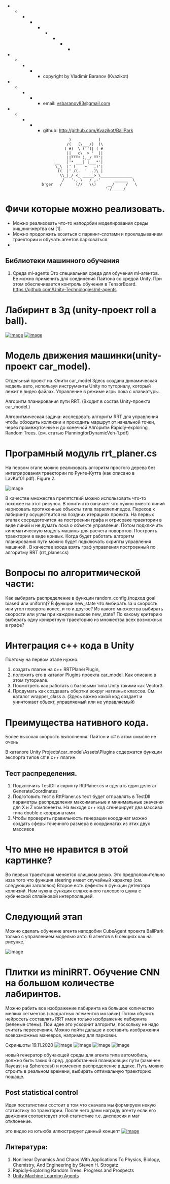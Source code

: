   + - - - + - + - -
  + - + - + copyright by Vladimir Baranov (Kvazikot)  <br>
  + - + - + email: vsbaranov83@gmail.com  <br>
  + - + - + github: http://github.com/Kvazikot/BallPark  <br>
```
                            )            (
                           /(   (\___/)  )\
                          ( #)  \ ('')| ( #
                           ||___c\  > '__||
                           ||**** ),_/ **'|
                     .__   |'* ___| |___*'|
                      \_\  |' (    ~   ,)'|
                       ((  |' /(.  '  .)\ |
                        \\_|_/ <_ _____> \______________
                         /   '-, \   / ,-'      ______  \
                b'ger   /      (//   \\)     __/     /   \
                                            './_____/
```              
  

# Фичи которые можно реализовать.
* Можно реализовать что-то наподобии моделирования среды хищник-жертва см [1].
* Можно продолжить возиться с паркинг-слотами и прокладыванием траектории и обучать агентов парковаться.
* 

## Библиотеки машинного обучения
1.	Среда ml-agents
Это специальная среда для обучения ml-агентов. Ее можно применить для соединения Пайтона со средой Unity. При этом обеспечивается контроль обучения в TensorBoard.
https://github.com/Unity-Technologies/ml-agents


# Лабиринт в 3д (unity-проект roll a ball).
[![image](https://github.com/Kvazikot/BallPark/blob/main/screenshots/ballpark01.png)](https://youtu.be/YBzOM5-RKNE)
[![image](https://github.com/Kvazikot/BallPark/blob/main/screenshots/ballpark2.png)](https://youtu.be/2Rz0iVN7zgA)

# Модель движения машинки(unity-проект car_model).
Отдельный проект на Юнити car_model
Здесь создана динамическая модель авто, используя инструменты Unity по туториалу, который лежит в видео файлах. Управление в режиме игры пока с клавиатуры.
  
 Алгоритм планирования пути RRT.
(Входит в состав Unity-проекта car_model.)

Алгоритмическая задача: исследовать алгоритм RRT для управления чтобы обходить коллизии и проходить маршрут от начальной точки, через промежуточные и до конечной
Алгоритм Rapidly-exploring Random Trees. (см. статью PlanningforDynamicVeh-1.pdf)

# Програмный модуль rrt_planer.cs
На первом этапе можно реализовать алгоритм простого дерева без интегрирования траектории по Рунге-Кутта (как описано в LavKuf01.pdf).  Figure 2.

![image](https://github.com/Kvazikot/BallPark/blob/main/screenshots/rrt_with_integration.png)

В качестве множества препятствий можно использовать что-то похожее на этот рисунок.
В юнити это означает что нужно вместо линий нарисовать протяженные объекты типа параллепипедов.
Переход к лабиринту осуществится на поздних итерациях проекта.
На первых этапах сосредоточится на построении графа и отрисовке траектории в виде линий и не думать пока о объекте управления. Потом подключить кинематическую модель машины для расчета поворотов. Построить траектории в виде кривых. Когда будет работать алгоритм планирования пути можно будет подключать скрипты управления машиной . В качестве входа взять граф управления построенный по алгоритму RRT (rrt_planer.cs)
 

# Вопросы по алгоритмической части:
Как выбирать распределение в функции random_config.(подход goal biased или uniform)?
В функции new_state что выбирать за u скорость или угол поворота колес, и то и другое?
Из какого множества выбирать скорости или углы при каждом вызове new_state?
По какому критерию выбирать одну конкретную траекторию из множества всех возможных в графе?


# Интеграция c++ кода в Unity
Поэтому на первом этапе нужно:
1.	создать плагин на с++ RRTPlanerPlugin,
2.	положить его в каталог Plugins проекта car_model.  Как описано в этом туториале.
3.	Посмотреть как работать с базовыми типа Unity такими как Vector3.
4.	Продумать как создавать обертки вокруг нативных классов. См. каталог wrapper_class
a.	(Здесь важно какой код создает и уничтожает обьект, управляемый или не управляемый)

# Преимущества нативного кода.
   Более высокая скорость выполнения. Пайтон и c# в этом смысле не очень

В каталоге Unity Projects\car_model\Assets\Plugins содержатся функции экспорта типов c# в c++ плагин.


## Тест распределения.

1.	Подключить TestDll к скрипту RttPlaner.cs и сделать один делегат GenerateCoordinates
2.	Подготовить тест в RttPlaner.cs тест будет отправлять в TestDll параметры распределения максимальные и минимальные значения для X и Z компоненты. На выходе c++ код сгенерирует два массива типа double с координатами
3.	Чтобы проверить правильность генерации координат можно создать сферы точечного размера в координатах из этих двух массивов


# Что мне не нравится в этой картинке?
 
Во первых траектория меняется слишком резко. Это предположительно изза того что функция steering имеет случайный характер (см. следующий заголовок)
Bторое есть дефекты в функции детектора коллизий.
Нам нужна функция сглаженного галсового шума с кубической сплайновой интерполяцией.

# Следующий этап
Можно сделать обучение агента наподобии CubeAgent проекта BallPark только с управлением моделью авто.
6 агнетов в 6 секциях как на рисунке.

![image](https://github.com/Kvazikot/BallPark/blob/main/screenshots/agents_learning_env.png)

# Плитки из miniRRT. Обучение CNN на большом количестве лабиринтов. 
Можно рабить все изображение лабиринта на большое количество мелких сегментов (квадратных элементов мозайки) 
Потом обучить нейросеть составлять RRT имея только изображение лабиринта (зеленые стены).
Пои идее это ускорнит алгоритм, поскольку не надо считать пересечения.
Можно пойти дальше и составить изображения всевозможных маневров, например для парковки.

Скриншоты 19.11.2020
![image](https://github.com/Kvazikot/BallPark/blob/main/screenshots/parking_slots.png)
![image](https://github.com/Kvazikot/BallPark/blob/main/screenshots/path_planer.png)
![image](https://github.com/Kvazikot/BallPark/blob/main/screenshots/trajectory.png)
![image](https://github.com/Kvazikot/BallPark/blob/main/screenshots/waypoints.png)

новый генератор обучающей среды для агента типа автомобиль, должно быть таких 6 сред.
доработанный планировщик пути (заменен Raycast на Spherecast) и изменено распределение в ддлке. Путь можно строить в реальном времени, выбирать оптимальную траекторию пощаще.

## Post statistical control
Идея постатистики состоит в том что сначала мы формируем некую статистику по траектории. После чего даем награду агенту если его движения соответсвует этой статистике т.е. дисперсия и мат отклонение.

это видео из ютьюба иллюстрирует данный концепт
[![image](https://github.com/Kvazikot/BallPark/blob/main/screenshots/poststatistical.png)](https://www.youtube.com/embed/b8YtXNklqpM)

## Литература:

1. Nonlinear Dynamics And Chaos With Applications To Physics, Biology, Chemistry, And Engineering by Steven H. Strogatz
2. Rapidly-Exploring Random Trees: Progress and Prospects
3. [Unity Machine Learning Agents](https://unity.com/products/machine-learning-agents)
